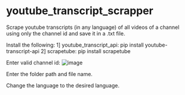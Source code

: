 # youtube_transcript_scrapper
Scrape youtube transcripts (in any language) of all videos of a channel using only the channel id and save it in a .txt file.

Install the following:
1] youtube_transcript_api: pip install youtube-transcript-api
2] scrapetube: pip install scrapetube

Enter valid channel id:
![image](https://github.com/Jain-Laksh/youtube_transcript_scrapper/assets/156222513/63734f36-0784-43b7-8769-f034be6eb2a6)

Enter the folder path and file name.

Change the language to the desired language.

